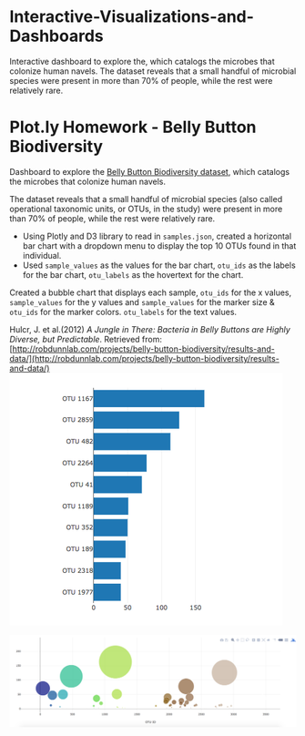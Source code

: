 # Interactive-Visualizations-and-Dashboards
Interactive dashboard to explore the, which catalogs the microbes that colonize human navels.  The dataset reveals that a small handful of microbial species were present in more than 70% of people, while the rest were relatively rare.
# Plot.ly Homework - Belly Button Biodiversity
Dashboard to explore the [Belly Button Biodiversity dataset](http://robdunnlab.com/projects/belly-button-biodiversity/), which catalogs the microbes that colonize human navels.

The dataset reveals that a small handful of microbial species (also called operational taxonomic units, or OTUs, in the study) were present in more than 70% of people, while the rest were relatively rare.
  - Using Plotly and D3 library to read in `samples.json`, created a horizontal bar chart with a dropdown menu to display the top 10 OTUs found in that individual.
  - Used `sample_values` as the values for the bar chart, `otu_ids` as the labels for the bar chart, `otu_labels` as the hovertext for the chart.

Created a bubble chart that displays each sample, `otu_ids` for the x values, `sample_values` for the y values and `sample_values` for the marker size & `otu_ids` for the marker colors.
`otu_labels` for the text values.

Hulcr, J. et al.(2012) _A Jungle in There: Bacteria in Belly Buttons are Highly Diverse, but Predictable_. Retrieved from: [http://robdunnlab.com/projects/belly-button-biodiversity/results-and-data/](http://robdunnlab.com/projects/belly-button-biodiversity/results-and-data/)
![bar Chart](Images/hw01.png)

![Bubble Chart](Images/bubble_chart.png)